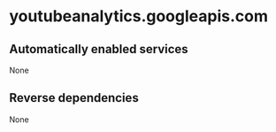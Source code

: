 # youtubeanalytics.googleapis.com

## Automatically enabled services

None

## Reverse dependencies

None
